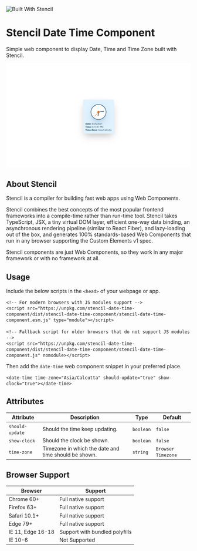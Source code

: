 ![Built With Stencil](https://img.shields.io/badge/-Built%20With%20Stencil-16161d.svg?logo=data%3Aimage%2Fsvg%2Bxml%3Bbase64%2CPD94bWwgdmVyc2lvbj0iMS4wIiBlbmNvZGluZz0idXRmLTgiPz4KPCEtLSBHZW5lcmF0b3I6IEFkb2JlIElsbHVzdHJhdG9yIDE5LjIuMSwgU1ZHIEV4cG9ydCBQbHVnLUluIC4gU1ZHIFZlcnNpb246IDYuMDAgQnVpbGQgMCkgIC0tPgo8c3ZnIHZlcnNpb249IjEuMSIgaWQ9IkxheWVyXzEiIHhtbG5zPSJodHRwOi8vd3d3LnczLm9yZy8yMDAwL3N2ZyIgeG1sbnM6eGxpbms9Imh0dHA6Ly93d3cudzMub3JnLzE5OTkveGxpbmsiIHg9IjBweCIgeT0iMHB4IgoJIHZpZXdCb3g9IjAgMCA1MTIgNTEyIiBzdHlsZT0iZW5hYmxlLWJhY2tncm91bmQ6bmV3IDAgMCA1MTIgNTEyOyIgeG1sOnNwYWNlPSJwcmVzZXJ2ZSI%2BCjxzdHlsZSB0eXBlPSJ0ZXh0L2NzcyI%2BCgkuc3Qwe2ZpbGw6I0ZGRkZGRjt9Cjwvc3R5bGU%2BCjxwYXRoIGNsYXNzPSJzdDAiIGQ9Ik00MjQuNywzNzMuOWMwLDM3LjYtNTUuMSw2OC42LTkyLjcsNjguNkgxODAuNGMtMzcuOSwwLTkyLjctMzAuNy05Mi43LTY4LjZ2LTMuNmgzMzYuOVYzNzMuOXoiLz4KPHBhdGggY2xhc3M9InN0MCIgZD0iTTQyNC43LDI5Mi4xSDE4MC40Yy0zNy42LDAtOTIuNy0zMS05Mi43LTY4LjZ2LTMuNkgzMzJjMzcuNiwwLDkyLjcsMzEsOTIuNyw2OC42VjI5Mi4xeiIvPgo8cGF0aCBjbGFzcz0ic3QwIiBkPSJNNDI0LjcsMTQxLjdIODcuN3YtMy42YzAtMzcuNiw1NC44LTY4LjYsOTIuNy02OC42SDMzMmMzNy45LDAsOTIuNywzMC43LDkyLjcsNjguNlYxNDEuN3oiLz4KPC9zdmc%2BCg%3D%3D&colorA=16161d&style=flat-square)


# Stencil Date Time Component

Simple web component to display Date, Time and Time Zone built with Stencil.

![Preview of Date Time component](./docs/assets/images/stencil-date-time-component-preview.png "Preview of Date Time component")


## About Stencil

Stencil is a compiler for building fast web apps using Web Components.

Stencil combines the best concepts of the most popular frontend frameworks into a compile-time rather than run-time tool.  Stencil takes TypeScript, JSX, a tiny virtual DOM layer, efficient one-way data binding, an asynchronous rendering pipeline (similar to React Fiber), and lazy-loading out of the box, and generates 100% standards-based Web Components that run in any browser supporting the Custom Elements v1 spec.

Stencil components are just Web Components, so they work in any major framework or with no framework at all.


## Usage

Include the below scripts in the `<head>` of your webpage or app.

```
<!-- For modern browsers with JS modules support -->
<script src="https://unpkg.com/stencil-date-time-component/dist/stencil-date-time-component/stencil-date-time-component.esm.js" type="module"></script>

<!-- Fallback script for older browsers that do not support JS modules -->
<script src="https://unpkg.com/stencil-date-time-component/dist/stencil-date-time-component/stencil-date-time-component.js" nomodule></script>
```

Then add the `date-time` web component snippet in your preferred place.

```
<date-time time-zone="Asia/Calcutta" should-update="true" show-clock="true"></date-time>
```


## Attributes

| Attribute       | Description                                                                       | Type      | Default                                            |
| --------------- | --------------------------------------------------------------------------------- | --------- | -------------------------------------------------- |
| `should-update` | Should the time keep updating.                                                    | `boolean` | `false`                                            |
| `show-clock`    | Should the clock be shown.                                                        | `boolean` | `false`                                            |
| `time-zone`     | Timezone in which the date and time should be shown.                              | `string`  | `Browser Timezone`                                 |


## Browser Support

| Browser           | Support                         |
|-------------------|---------------------------------|
| Chrome 60+        | Full native support             |
| Firefox 63+       | Full native support             |
| Safari 10.1+      | Full native support             |
| Edge 79+          | Full native support             |
| IE 11, Edge 16-18 | Support with bundled polyfills  |
| IE 10-6           | Not Supported                   |

